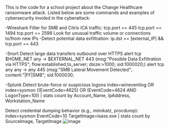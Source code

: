 This is the code for a school project about the Change Healthcare ransomware attack. 
Listed below are some commands and examples of cybersecurity involed in the cyberattack:


-Wireshark
Filter for SMB and Citrix ICA traffic:
tcp.port == 445  tcp.port == 1494  tcp.port == 2598
Look for unusual traffic volume or connections to/from new IPs
-Detect potential data exfiltration:
ip.dst == [external_IP] && tcp.port == 443

-Snort
Detect large data transfers outbound over HTTPS
alert tcp $HOME_NET any -> $EXTERNAL_NET 443 (msg:"Possible Data Exfiltration via HTTPS"; flow:established,to_server; dsize:>1000; sid:1000020;)
alert tcp any any -> any 445 (msg:"SMB Lateral Movement Detected"; content:"|FF|SMB"; sid:1000030;

-Splunk
Detect brute-force or suspicious logons
index=wineventlog OR index=sysmon
((EventCode=4625) OR (EventCode=4624 AND LogonType=10))
| stats count by Account_Name, IpAddress, Workstation_Name


Detect credential dumping behavior (e.g., mimikatz, procdump):
index=sysmon EventCode=10 TargetImage=lsass.exe
| stats count by SourceImage, TargetImage
![image](https://github.com/user-attachments/assets/5e651098-56cd-47af-af68-0d287b78c4aa)

